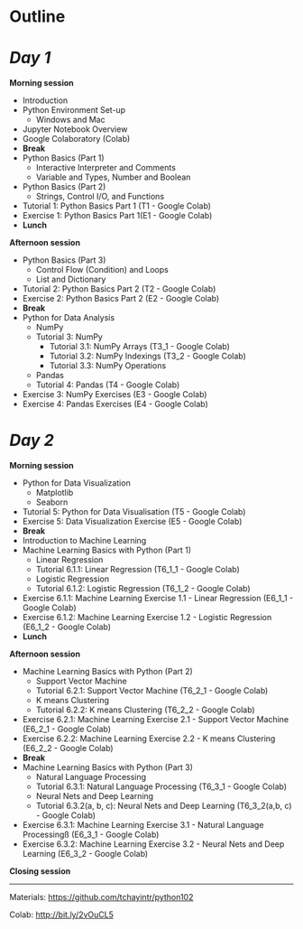 # **Outline**

# ***Day 1***

**Morning session**
* Introduction
* Python Environment Set-up
   * Windows and Mac
* Jupyter Notebook Overview
* Google Colaboratory (Colab)
* **Break**
* Python Basics (Part 1)
   * Interactive Interpreter and Comments
   * Variable and Types, Number and Boolean
* Python Basics (Part 2) 
   * Strings, Control I/O, and Functions 
* Tutorial 1: Python Basics Part 1 (T1 - Google Colab)
*  Exercise 1: Python Basics Part 1(E1 - Google Colab)
* **Lunch**
 
**Afternoon session**

* Python Basics (Part 3)
   * Control Flow (Condition) and Loops
   * List and Dictionary
*  Tutorial 2: Python Basics Part 2 (T2 - Google Colab)
*  Exercise 2: Python Basics Part 2 (E2 - Google Colab)
* **Break**
* Python for Data Analysis
   * NumPy
   * Tutorial 3: NumPy
      * Tutorial 3.1: NumPy Arrays (T3_1 - Google Colab)
      * Tutorial 3.2: NumPy Indexings (T3_2 - Google Colab)
      * Tutorial 3.3: NumPy Operations
   * Pandas
   * Tutorial 4: Pandas (T4 - Google Colab)
* Exercise 3: NumPy Exercises (E3 - Google Colab)
* Exercise 4: Pandas Exercises (E4 - Google Colab)



# ***Day 2***

**Morning session**
* Python for Data Visualization 
   * Matplotlib 
   * Seaborn
* Tutorial 5: Python for Data Visualisation (T5 - Google Colab)
* Exercise 5: Data Visualization Exercise (E5 - Google Colab)
* **Break**
* Introduction to Machine Learning 
* Machine Learning Basics with Python (Part 1)
   * Linear Regression
   * Tutorial 6.1.1: Linear Regression (T6_1_1 - Google Colab)
   * Logistic Regression
   * Tutorial 6.1.2: Logistic Regression (T6_1_2 - Google Colab)
* Exercise 6.1.1: Machine Learning Exercise 1.1 - Linear Regression (E6_1_1 - Google Colab)
* Exercise 6.1.2: Machine Learning Exercise 1.2 - Logistic Regression (E6_1_2 - Google Colab)
* **Lunch**

 
**Afternoon session**

* Machine Learning Basics with Python (Part 2)
   * Support Vector Machine
   * Tutorial 6.2.1: Support Vector Machine (T6_2_1 - Google Colab)
   * K means Clustering
   * Tutorial 6.2.2: K means Clustering (T6_2_2 - Google Colab)
* Exercise 6.2.1: Machine Learning Exercise 2.1 -  Support Vector Machine (E6_2_1 - Google Colab)
* Exercise 6.2.2: Machine Learning Exercise 2.2 - K means Clustering (E6_2_2 - Google Colab)
* **Break**
* Machine Learning Basics with Python (Part 3)
   * Natural Language Processing
   * Tutorial 6.3.1: Natural Language Processing (T6_3_1 - Google Colab)
   * Neural Nets and Deep Learning
   * Tutorial 6.3.2(a, b, c): Neural Nets and Deep Learning (T6_3_2(a,b, c) - Google Colab)
* Exercise 6.3.1: Machine Learning Exercise 3.1 - Natural Language Processingß (E6_3_1 - Google Colab)
* Exercise 6.3.2: Machine Learning Exercise 3.2 - Neural Nets and Deep Learning (E6_3_2 - Google Colab)

**Closing session**

---

Materials: https://github.com/tchayintr/python102

Colab: http://bit.ly/2vOuCL5